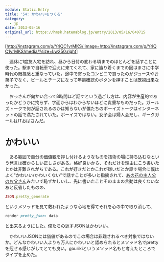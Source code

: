 ```yaml
---
module: Static.Entry
title: '54: かわいいをつくる'
category:
  - jp
date: 2013-05-16
original_url: https://hmsk.hatenablog.jp/entry/2013/05/16/040715
---
```


[http://instagram.com/p/Y4QC1vrMKS/:image=http://instagram.com/p/Y4QC1vrMKS/media/?size=l:w250:right]

　連休に1度友人宅を訪れ、昼から日付の変わる頃までのほとんどを話すことに使った。駅まで自転車で迎えに来てくれて、家に辿り着くまでの図はまさに中学時代の既視感と重なっていた。途中で寄ったコンビニで買ったのがジュースやお菓子でなく、ビールとチーズになって年齢確認のボタンを押すことは既視出来なかった。

　おっさんが向かい合って8時間ほど話すという過ごし方は、内容が生産的であったかどうかに拘らず、字面からはわからないほどに貴重なものだった。ガールズトークで何が話されるのかは知らないが僕たちのボーイズトークはインターネットの話で満たされていた。ボーイズではない。女子会は婦人会だし、ギークガールはITおばさんだ。

# かわいい

　ある範囲で自分の価値観を押し付けるようなものを技術の場に持ち込むなという発言は確からしい正しさがある。格好良いから、それだけを理由にこう書いたとかは非難されがちである。これが好きだとかこれが嫌いだとか話す場合に僕はよく"かわいい/かわいくない"で話すことが多いと指摘されて、[あの花の主人公のお父さん](http://ja.wikipedia.org/wiki/%E3%81%82%E3%81%AE%E6%97%A5%E8%A6%8B%E3%81%9F%E8%8A%B1%E3%81%AE%E5%90%8D%E5%89%8D%E3%82%92%E5%83%95%E9%81%94%E3%81%AF%E3%81%BE%E3%81%A0%E7%9F%A5%E3%82%89%E3%81%AA%E3%81%84%E3%80%82#.E3.81.9D.E3.81.AE.E4.BB.96)みたいで恥ずかしいし、先に書いたことそのままの言動は良くないなあと反省したものの、

```ruby
JSON.pretty_generate
```

というメソッドを見て救われたような心地を得てそれを心の中で取り消して、

```ruby
render pretty_json: data
```

と出来るようにした。僕たちの返すJSONはかわいい。

　かわいいJSONには価値があるのでこの場合は非難されるべき対象ではないか。どんなかわいい人よりも万人にかわいいと認められるとメソッド名でprettyを冠せる感じがしてとても良い。gourikiというメソッド名もと考えたところでタイプを止めた。
